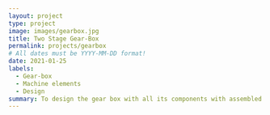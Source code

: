 ```yaml
---
layout: project
type: project
image: images/gearbox.jpg
title: Two Stage Gear-Box
permalink: projects/gearbox
# All dates must be YYYY-MM-DD format!
date: 2021-01-25
labels:
  - Gear-box
  - Machine elements
  - Design
summary: To design the gear box with all its components with assembled final product and with including Drawings.
---
```





